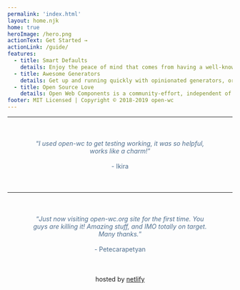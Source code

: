 ```yaml
---
permalink: 'index.html'
layout: home.njk
home: true
heroImage: /hero.png
actionText: Get Started →
actionLink: /guide/
features:
  - title: Smart Defaults
    details: Enjoy the peace of mind that comes from having a well-known default solution for almost everything. From linting to testing to demos to publishing - have the full experience.
  - title: Awesome Generators
    details: Get up and running quickly with opinionated generators, or add recommended tools to existing projects. Our comprehensive fleet of generators have got you covered.
  - title: Open Source Love
    details: Open Web Components is a community-effort, independent of any framework or company. We use mostly open-source tools and services.
footer: MIT Licensed | Copyright © 2018-2019 open-wc
---
```


<hr>
<p align="center" style="margin: 50px; color: #4e6e8e;">
  <q><i>I used open-wc to get testing working, it was so helpful, works like a charm!</i></q>
  <br><br> - Ikira
</p>
<hr>
<p align="center" style="margin: 50px; color: #4e6e8e;">
  <q><i>Just now visiting open-wc.org site for the first time. You guys are killing it! Amazing stuff, and IMO totally on target. Many thanks.</i></q>
  <br><br> - Petecarapetyan
</p>
<p align="center">
  hosted by <a href="http://netlify.com/" rel="noopener" target="_blank">netlify</a>
</p>
